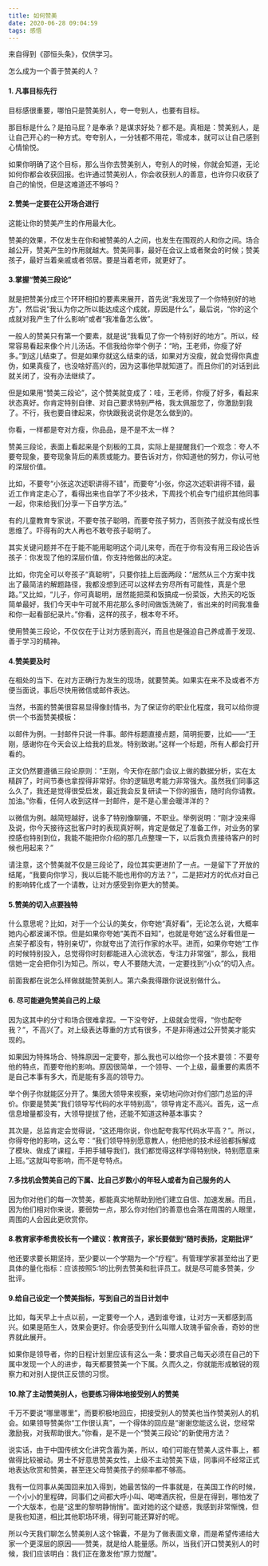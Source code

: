 ```yaml
---
title: 如何赞美
date: 2020-06-28 09:04:59
tags: 感悟
---
```


来自得到《邵恒头条》，仅供学习。

怎么成为一个善于赞美的人？

#### 1. 凡事目标先行
目标感很重要，哪怕只是赞美别人，夸一夸别人，也要有目标。

那目标是什么？是拍马屁？是奉承？是谋求好处？都不是。真相是：赞美别人，是让自己开心的一种方式。夸夸别人，一分钱都不用花，零成本，就可以让自己感到心情愉悦。

如果你明确了这个目标，那么当你去赞美别人，夸别人的时候，你就会知道，无论如何你都会收获回报。也许通过赞美别人，你会收获别人的善意，也许你只收获了自己的愉悦，但是这难道还不够吗？

#### 2.赞美一定要在公开场合进行
这能让你的赞美产生的作用最大化。

赞美的效果，不仅发生在你和被赞美的人之间，也发生在围观的人和你之间。场合越公开，赞美产生的作用就越大。赞美同事，最好在会议上或者聚会的时候；赞美孩子，最好当着亲戚或者邻居。要是当着老师，就更好了。

#### 3.掌握“赞美三段论”
就是把赞美分成三个环环相扣的要素来展开，首先说“我发现了一个你特别好的地方”，然后说“我认为你之所以能达成这个成就，原因是什么”，最后说，“你的这个成就对我产生了什么影响”或者“我准备怎么做”。

一般人的赞美只有第一个要素，就是说“我看见了你一个特别好的地方”。所以，经常容易看起来像个片儿汤话。不信我给你举个例子：“哟，王老师，你瘦了好多。”到这儿结束了。但是如果你就这么结束的话，如果对方没瘦，就会觉得你真虚伪，如果真瘦了，也没啥好高兴的，因为这事他早就知道了。而且你们的对话到此就关闭了，没有办法继续了。

但是如果用“赞美三段论”，这个赞美就变成了：哇，王老师，你瘦了好多，看起来状态真好。你肯定特别自律、对自己要求特别严格，我太佩服您了，你激励到我了。不行，我也要自律起来，你快跟我说说你是怎么做到的。

你看，一样都是夸对方瘦，你品品，是不是不太一样？

赞美三段论，表面上看起来是个刻板的工具，实际上是提醒我们一个观念：夸人不要夸现象，要夸现象背后的素质或能力。要告诉对方，你知道他的努力，你认可他的深层价值。

比如，不要夸“小张这次述职讲得不错”，而要夸“小张，你这次述职讲得不错，最近工作肯定走心了，看得出来也自学了不少技术，下周找个机会专门组织其他同事一起，你来给我们分享一下自学方法。”

有的儿童教育专家说，不要夸孩子聪明，而要夸孩子努力，否则孩子就没有成长性思维了。吓得有的大人再也不敢夸孩子聪明了。

其实关键问题并不在于能不能用聪明这个词儿来夸，而在于你有没有用三段论告诉孩子：你发现了他的深层价值，你支持他做出的决定。

比如，你完全可以夸孩子“真聪明”，只要你挂上后面两段：“居然从三个方案中找出了最简洁的解题路径，我都没想到还可以这样去穷尽所有可能性，真是个思路。”又比如，“儿子，你可真聪明，居然能把菜和饭搞成一份菜饭，大热天的吃饭简单最好，我们今天中午可就不用花那么多时间做饭洗碗了，省出来的时间我准备和你一起看部纪录片。”你看，这样的孩子，根本夸不坏。

使用赞美三段论，不仅仅在于让对方感到高兴，而且也是强迫自己养成善于发现、善于学习的精神。

#### 4.赞美要及时
在相处的当下、在对方正确行为发生的现场，就要赞美。如果实在来不及或者不方便当面说，事后尽快用微信或邮件表达。

当然，书面的赞美很容易显得像封情书，为了保证你的职业化程度，我可以给你提供一个书面赞美模板：

以邮件为例。一封邮件只说一件事。邮件标题直接点题，简明扼要，比如——“王刚，感谢你在今天会议上给我的启发。特别致谢。”这样一个标题，所有人都会打开看的。

正文仍然要遵循三段论原则：“王刚，今天你在部门会议上做的数据分析，实在太精辟了，时间节奏也拿捏得非常好。你的逻辑思考能力非常强大。虽然我们同事这么久了，我还是觉得很受启发，最近我会反复研读一下你的报告，随时向你请教。加油。”你看，任何人收到这样一封邮件，是不是心里会暖洋洋的？

以微信为例。越简短越好，说多了特别像聊骚，不职业。举例说明：“刚才没来得及说，你今天接待这批客户时的表现真好啊，肯定是做足了准备工作，对业务的掌控感也特别到位，我能不能把你介绍的那几点整理一下，以后我负责接待客户的时候也用起来？”

请注意，这个赞美就不仅是三段论了，段位其实更进阶了一点。一是留下了开放的结尾，“我要向你学习，我以后能不能也用你的方法？”，二是把对方的优点对自己的影响转化成了一个请教，让对方感受到你更大的赞美。

#### 5.赞美的切入点要独特
什么意思呢？比如，对于一个公认的美女，你夸她“真好看”，无论怎么说，大概率她内心都波澜不惊。但是如果你夸她“美而不自知”，也就是夸她“这么好看但是一点架子都没有，特别亲切”，你就夸出了流行作家的水平。进而，如果你夸她“工作的时候特别投入，总觉得你时刻都能进入心流状态，专注力非常强”，那么，我相信她一定会把你引为知己。所以，夸人不要随大流，一定要找到“小众”的切入点。

前面我都在说怎么样做就能赞美别人。第六条我得跟你说说别做什么。

#### 6. 尽可能避免赞美自己的上级
因为这其中的分寸和场合很难拿捏。一下没夸好，上级就会觉得，“你也配夸我？”，不高兴了。对上级表达尊重的方式有很多，不是非得通过公开赞美才能实现的。

如果因为特殊场合、特殊原因一定要夸，那么我也可以给你一个技术要领：不要夸他的特点，而要夸他的影响。原因很简单，一个领导、一个上级，最重要的素质不是自己本事有多大，而是能有多高的领导力。

举个例子你就能区分开了。集团大领导来视察，亲切地问你对你们部门总监的评价。你要是赞美“我们领导写代码的水平特别高”，领导肯定不高兴。首先，这一点信息增量都没有，大领导提拔了他，还能不知道这种基本事实？

其次是，总监肯定会觉得说，“这还用你说，你也配夸我写代码水平高？”。所以，你得夸他的影响，这么夸：“我们领导特别愿意教人，他把他的技术经验都拆解成了模块、做成了课程，手把手辅导我们，我们都觉得这样学得特别快，特别愿意来上班。”这就叫夸影响，而不是夸特点。

#### 7.多找机会赞美自己的下属、比自己岁数小的年轻人或者为自己服务的人
因为你对他们的每一次赞美，都能真实地帮助到他们建立自信、加速发展。而且，因为他们相对你来说，要弱势一点，那么你对他们的善意也会落在周围的人眼里，周围的人会因此更欣赏你。

#### 8.教育家李希贵校长有一个建议：教育孩子，家长要做到“随时表扬，定期批评”

他还要求要长期坚持，至少要以一个学期为一个“疗程”。有管理学家甚至给出了更具体的量化指标：应该按照5:1的比例去赞美和批评员工。就是尽可能多赞美，少批评。

#### 9.给自己设定一个赞美指标，写到自己的当日计划中
比如，每天早上十点以前，一定要夸一个人，遇到谁夸谁，让对方一天都感到高兴。如果是陌生人，效果会更好。你会感受到什么叫赠人玫瑰手留余香，奇妙的世界就此展开。

如果你是领导者，你的日程计划里应该有这么一条：要求自己每天必须在自己的下属中发现一个人的进步，每天都要赞美一个下属。久而久之，你就能形成敏锐的观察力和对别人提供正反馈的习惯。

#### 10.除了主动赞美别人，也要练习得体地接受别人的赞美
千万不要说“哪里哪里”，而要积极地回应，把接受别人的赞美也当作赞美别人的机会。如果领导赞美你“工作很认真”，一个得体的回应是“谢谢您能这么说，您经常激励我，对我帮助很大。”你看，是不是一个“赞美三段论”的新使用方法？

说实话，由于中国传统文化讲究含蓄为美，所以，咱们可能在赞美人这件事上，都做得比较被动。男士不好意思赞美女性，上级不主动赞美下级，同事间不经常正式地表达欣赏和赞美，甚至连父母赞美孩子的频率都不够高。

我有一位同事从美国回来加入得到，她最苦恼的一件事就是，在美国工作的时候，一个小小的里程碑，同事们之间都大呼小叫、喝啤酒庆祝，但是在得到，哪怕发了一个大版本，也是“这里的黎明静悄悄”。面对她的这个疑惑，我感到非常惭愧，但是我也知道，相比其他职场环境，得到可能还算好的呢。

所以今天我们聊怎么赞美别人这个锦囊，不是为了做表面文章，而是希望传递给大家一个更深层的原因——赞美，就是给人能量感。所以，当我们开口赞美别人的时候，我们应该明白：我们正在激发他“原力觉醒”。
